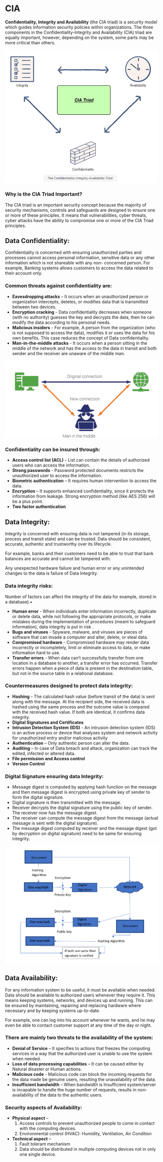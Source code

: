# CIA
**Confidentiality, Integrity and Availability** (the CIA triad) is a security model which guides information
security policies within organizations. The three components in the Confidentiality-Integrity and
Availability (CIA) triad are equally important, however, depending on the system, some parts may be
more critical than others.

![CIA Triad](CIATriad.png)

### Why is the CIA Triad Important?

The CIA triad is an important security concept because the majority of security mechanisms, controls
and safeguards are designed to ensure one or more of these principles.
It means that vulnerabilities, cyber threats, cyber attacks have the ability to compromise one or
more of the CIA Triad principles.


## Data Confidentiality:

Confidentiality is concerned with ensuring unauthorized parties and processes cannot access
personal information, sensitive data or any other information which is not shareable with any non-
concerned person.
For example, Banking systems allows customers to access the data related to their account only.

### Common threats against confidentiality are: 

- **Eavesdropping attacks** – It occurs when an unauthorized person or organization intercepts, deletes, or modifies data that is transmitted between two devices.
- **Encryption cracking** - Data confidentiality decreases when someone (with no authority) guesses the key and decrypts the data, then he can modify the data according to his personal needs.
- **Malicious insiders** - For example, A person from the organization (who is not supposed to access the data), modifies it or uses the data for his own benefits. This case reduces the concept of Data confidentiality. 
- **Man-in-the-middle attacks** - It occurs when a person sitting in the middle of the network and has the access to the data in transit and both sender and the receiver are unaware of the middle man. 
  
![Man-In-The-Middle Attack](MITM.png)

### Confidentiality can be insured through:

- **Access control list (ACL)** - List can contain the details of authorized users who can access the information.
- **Strong passwords** - Password protected documents restricts the unauthorized user to access the information.
- **Biometric authentication** – It requires human intervention to access the data.
- **Encryption** – It supports enhanced confidentiality, since it protects the information from leakage. Strong encryption method (like AES 256) will be a plus point.
- **Two factor authentication**


## Data Integrity:

Integrity is concerned with ensuring data is not tampered (in its storage, process and transit state) and can be trusted. Data should be consistent, accurate, authentic and trustworthy over its lifecycle.

For example, banks and their customers need to be able to trust that bank balances are accurate and cannot be tampered with.

Any unexpected hardware failure and human error or any unintended changes to the data is failure of Data Integrity.

### Data integrity risks:

Number of factors can affect the integrity of the data for example, stored in a database).•

- **Human error** - When individuals enter information incorrectly, duplicate or delete data, while not following the appropriate protocols, or make mistakes during the implementation of procedures (meant to safeguard information), data integrity is put in risk .
- **Bugs and viruses** - Spyware, malware, and viruses are pieces of software that can invade a computer and alter, delete, or steal data.
- **Compromised hardware** - Compromised hardware may render data incorrectly or incompletely, limit or eliminate access to data, or make information hard to use.
- **Transfer errors** - When data can’t successfully transfer from one location in a database to another, a transfer error has occurred. Transfer errors happen when a piece of data is present in the destination table, but not in the source table in a relational database.

### Countermeasures designed to protect data integrity:

- **Hashing** - The calculated hash value (before transit of the data) is sent along with the message. At the recipient side, the received data is hashed using the same process and the outcome value is compared with the received hash value. If both are identical, it confirms data integrity.
- **Digital Signatures and Certificates**
- **Intrusion Detection System (IDS)** - An intrusion detection system (IDS) is an active process or device that analyses system and network activity for unauthorized entry and/or malicious activity
- **Authentication** – Only authentic person can alter the data.
- **Auditing** – In case of Data breach and attack, organization can track the edited, infected or altered data.
- **File permission and Access control**
- **Version Control**

### Digital Signature ensuring data Integrity:

- Message digest is computed by applying hash function on the message and then message digest is encrypted using private key of sender to form the digital signature.
- Digital signature is then transmitted with the message.
- Receiver decrypts the digital signature using the public key of sender. The receiver now has the message digest.
- The receiver can compute the message digest from the message (actual message is sent with the digital signature).
- The message digest computed by receiver and the message digest (got by decryption on digital signature) need to be same for ensuring integrity.


![DigitalCertificates](DigitalCertificates.png)

## Data Availability:

For any information system to be useful, it must be available when needed. Data should be available to authorized users whenever they require it. This means keeping systems, networks, and devices up and running. This can be ensured by maintaining, repairing and replacing hardware where necessary and by keeping systems up-to-date.

For example, one can log into his account whenever he wants, and he may even be able to contact customer support at any time of the day or night.

### There are mainly two threats to the availability of the system:

- **Denial of Service** – It specifies to actions that freezes the computing services in a way that the authorized user is unable to use the system when needed.
- **Loss of data processing capabilities** – It can be caused either by Natural disaster or Human actions.
- **Malicious code** - Malicious code can block the incoming requests for the data made be genuine users, resulting the unavailability of the data.
- **Insufficient bandwidth** – When bandwidth is Insufficient system/server is incapable to handle the huge number of requests, results in non-availability of the data to the authentic users.

### Security aspects of Availability:

- **Physical aspect** – 
  1. Access controls to prevent unauthorized people to come in contact with the computing devices.
  2. Environmental control (HVAC): Humidity, Ventilation, Air Condition
- **Technical aspect** – 
  1. Fault tolerant mechanism
  2. Data should be distributed in multiple computing devices not in only one single device.
